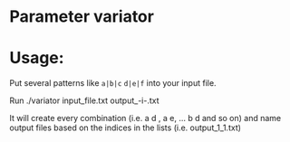 # Parameter variator
# Usage:
Put several patterns like `a|b|c` `d|e|f` into your input file.

Run ./variator input_file.txt output_-i-.txt

It will create every combination (i.e. a d , a e, ... b d and so on) and name output files based on the indices in the lists (i.e. output_1_1.txt)
